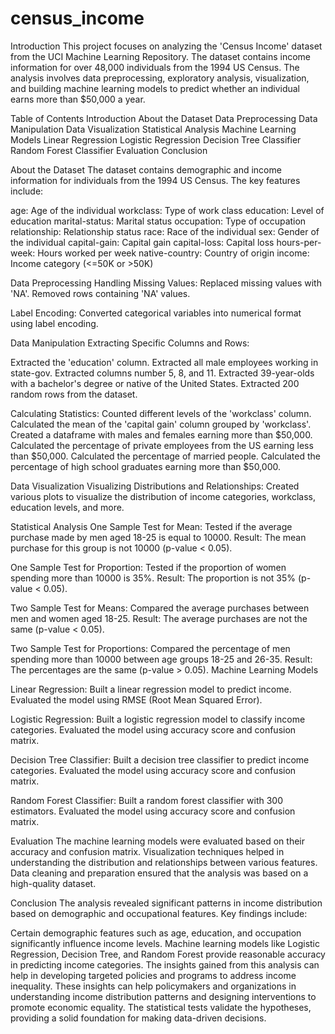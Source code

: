 # census_income
Introduction
This project focuses on analyzing the 'Census Income' dataset from the UCI Machine Learning Repository. The dataset contains income information for over 48,000 individuals from the 1994 US Census. The analysis involves data preprocessing, exploratory analysis, visualization, and building machine learning models to predict whether an individual earns more than $50,000 a year.

Table of Contents
Introduction About the Dataset Data Preprocessing Data Manipulation Data Visualization Statistical Analysis Machine Learning Models Linear Regression Logistic Regression Decision Tree Classifier Random Forest Classifier Evaluation Conclusion

About the Dataset
The dataset contains demographic and income information for individuals from the 1994 US Census. The key features include:

age: Age of the individual workclass: Type of work class education: Level of education marital-status: Marital status occupation: Type of occupation relationship: Relationship status race: Race of the individual sex: Gender of the individual capital-gain: Capital gain capital-loss: Capital loss hours-per-week: Hours worked per week native-country: Country of origin income: Income category (<=50K or >50K)

Data Preprocessing
Handling Missing Values:
Replaced missing values with 'NA'. Removed rows containing 'NA' values.

Label Encoding:
Converted categorical variables into numerical format using label encoding.

Data Manipulation
Extracting Specific Columns and Rows:

Extracted the 'education' column. Extracted all male employees working in state-gov. Extracted columns number 5, 8, and 11. Extracted 39-year-olds with a bachelor's degree or native of the United States. Extracted 200 random rows from the dataset.

Calculating Statistics:
Counted different levels of the 'workclass' column. Calculated the mean of the 'capital gain' column grouped by 'workclass'. Created a dataframe with males and females earning more than $50,000. Calculated the percentage of private employees from the US earning less than $50,000. Calculated the percentage of married people. Calculated the percentage of high school graduates earning more than $50,000.

Data Visualization
Visualizing Distributions and Relationships: Created various plots to visualize the distribution of income categories, workclass, education levels, and more.

Statistical Analysis
One Sample Test for Mean:
Tested if the average purchase made by men aged 18-25 is equal to 10000. Result: The mean purchase for this group is not 10000 (p-value < 0.05).

One Sample Test for Proportion:
Tested if the proportion of women spending more than 10000 is 35%. Result: The proportion is not 35% (p-value < 0.05).

Two Sample Test for Means:
Compared the average purchases between men and women aged 18-25. Result: The average purchases are not the same (p-value < 0.05).

Two Sample Test for Proportions:
Compared the percentage of men spending more than 10000 between age groups 18-25 and 26-35. Result: The percentages are the same (p-value > 0.05). Machine Learning Models

Linear Regression:
Built a linear regression model to predict income. Evaluated the model using RMSE (Root Mean Squared Error).

Logistic Regression:
Built a logistic regression model to classify income categories. Evaluated the model using accuracy score and confusion matrix.

Decision Tree Classifier:
Built a decision tree classifier to predict income categories. Evaluated the model using accuracy score and confusion matrix.

Random Forest Classifier:
Built a random forest classifier with 300 estimators. Evaluated the model using accuracy score and confusion matrix.

Evaluation
The machine learning models were evaluated based on their accuracy and confusion matrix. Visualization techniques helped in understanding the distribution and relationships between various features. Data cleaning and preparation ensured that the analysis was based on a high-quality dataset.

Conclusion
The analysis revealed significant patterns in income distribution based on demographic and occupational features. Key findings include:

Certain demographic features such as age, education, and occupation significantly influence income levels. Machine learning models like Logistic Regression, Decision Tree, and Random Forest provide reasonable accuracy in predicting income categories. The insights gained from this analysis can help in developing targeted policies and programs to address income inequality. These insights can help policymakers and organizations in understanding income distribution patterns and designing interventions to promote economic equality. The statistical tests validate the hypotheses, providing a solid foundation for making data-driven decisions.
